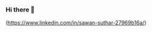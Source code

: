 

### Hi there 👋
(https://www.linkedin.com/in/sawan-suthar-27969b16a/)

<!--
**sawan-rgb/sawan-rgb** is a ✨ _special_ ✨ repository because its `README.md` (this file) appears on your GitHub profile.
`I am sawan suthar. I am recently graduated from IIT Ism Dhanbad in mechanical Engg.`
`I am learning Machine learning and Data science. I have also knowledge of Vba, mysql`
`and Advance Excel.`

- 🔭 I’m currently working on Data science project
- 🌱 I’m currently learning Deep learning
- 👯 I’m looking to collaborate on ...
- 🤔 I’m looking for help with ...
- 💬 Ask me about ...
- 📫 How to reach me on Linkedin: linkedin.com/in/sawan-suthar-27969b16a/
- 😄 Pronouns: ...
- ⚡ Fun fact: ...
-->
